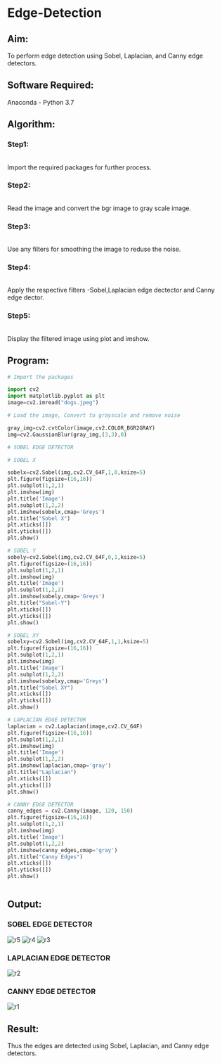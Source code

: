 # Edge-Detection
## Aim:
To perform edge detection using Sobel, Laplacian, and Canny edge detectors.

## Software Required:
Anaconda - Python 3.7

## Algorithm:
### Step1:
<br>
Import the required packages for further process.


### Step2:
<br>
Read the image and convert the bgr image to gray scale image.

### Step3:
<br>
Use any filters for smoothing the image to reduse the noise.

### Step4:
<br>
Apply the respective filters -Sobel,Laplacian edge dectector and Canny edge dector.

### Step5:
<br>
Display the filtered image using plot and imshow.
 
## Program:

``` Python
# Import the packages

import cv2
import matplotlib.pyplot as plt
image=cv2.imread("dogs.jpeg")

# Load the image, Convert to grayscale and remove noise

gray_img=cv2.cvtColor(image,cv2.COLOR_BGR2GRAY)
img=cv2.GaussianBlur(gray_img,(3,3),0)

# SOBEL EDGE DETECTOR

# SOBEL X

sobelx=cv2.Sobel(img,cv2.CV_64F,1,0,ksize=5)
plt.figure(figsize=(16,16))
plt.subplot(1,2,1)
plt.imshow(img)
plt.title('Image')
plt.subplot(1,2,2)
plt.imshow(sobelx,cmap='Greys')
plt.title("Sobel X")
plt.xticks([])
plt.yticks([])
plt.show()

# SOBEL Y
sobely=cv2.Sobel(img,cv2.CV_64F,0,1,ksize=5)
plt.figure(figsize=(16,16))
plt.subplot(1,2,1)
plt.imshow(img)
plt.title('Image')
plt.subplot(1,2,2)
plt.imshow(sobely,cmap='Greys')
plt.title("Sobel-Y")
plt.xticks([])
plt.yticks([])
plt.show()

# SOBEL XY
sobelxy=cv2.Sobel(img,cv2.CV_64F,1,1,ksize=5)
plt.figure(figsize=(16,16))
plt.subplot(1,2,1)
plt.imshow(img)
plt.title('Image')
plt.subplot(1,2,2)
plt.imshow(sobelxy,cmap='Greys')
plt.title("Sobel XY")
plt.xticks([])
plt.yticks([])
plt.show()

# LAPLACIAN EDGE DETECTOR
laplacian = cv2.Laplacian(image,cv2.CV_64F)
plt.figure(figsize=(16,16))
plt.subplot(1,2,1)
plt.imshow(img)
plt.title('Image')
plt.subplot(1,2,2)
plt.imshow(laplacian,cmap='gray')
plt.title("Laplacian")
plt.xticks([])
plt.yticks([])
plt.show()

# CANNY EDGE DETECTOR
canny_edges = cv2.Canny(image, 120, 150)
plt.figure(figsize=(16,16))
plt.subplot(1,2,1)
plt.imshow(img)
plt.title('Image')
plt.subplot(1,2,2)
plt.imshow(canny_edges,cmap='gray')
plt.title("Canny Edges")
plt.xticks([])
plt.yticks([])
plt.show()



```
## Output:
### SOBEL EDGE DETECTOR
![r5](https://user-images.githubusercontent.com/96000574/171097381-f92a06d3-d634-45a1-b954-73e493ca17b8.jpeg)
![r4](https://user-images.githubusercontent.com/96000574/171097453-9dfaa8a1-2e66-4b1b-990b-a8a8c523ec01.jpeg)
![r3](https://user-images.githubusercontent.com/96000574/171097595-dee0d909-b31a-4556-8097-1e409a2497bb.jpeg)


### LAPLACIAN EDGE DETECTOR
![r2](https://user-images.githubusercontent.com/96000574/171097639-2f64fad3-0b15-43d1-a212-d50152a17a29.jpeg)




### CANNY EDGE DETECTOR
![r1](https://user-images.githubusercontent.com/96000574/171097672-782cc816-deea-4b49-9afa-b97505e64060.jpeg)


## Result:
Thus the edges are detected using Sobel, Laplacian, and Canny edge detectors.
